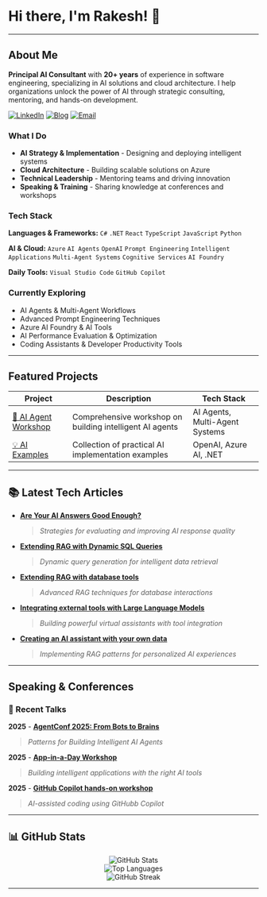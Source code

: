 # Hi there, I'm Rakesh! 👋

---

## About Me

**Principal AI Consultant** with **20+ years** of experience in software engineering, specializing in AI solutions and cloud architecture. I help organizations unlock the power of AI through strategic consulting, mentoring, and hands-on development.

[![LinkedIn](https://img.shields.io/badge/LinkedIn-0077B5?style=for-the-badge&logo=linkedin&logoColor=white)](https://www.linkedin.com/in/rakeshl/)
[![Blog](https://img.shields.io/badge/BinaryTrails-87CEEB?style=for-the-badge&logoColor=white)](https://binarytrails.com/)
[![Email](https://img.shields.io/badge/Email-D14836?style=for-the-badge&logo=gmail&logoColor=white)](mailto:rakeshL84@outlook.com)

### What I Do

- **AI Strategy & Implementation** - Designing and deploying intelligent systems  
- **Cloud Architecture** - Building scalable solutions on Azure  
- **Technical Leadership** - Mentoring teams and driving innovation  
- **Speaking & Training** - Sharing knowledge at conferences and workshops

### Tech Stack

**Languages & Frameworks:**  `C#` ``.NET`` `React` `TypeScript` `JavaScript` `Python`

**AI & Cloud:** `Azure` `AI Agents` `OpenAI` `Prompt Engineering` `Intelligent Applications` `Multi-Agent Systems` `Cognitive Services` `AI Foundry`

**Daily Tools:** `Visual Studio Code` `GitHub Copilot`

### Currently Exploring

- AI Agents & Multi-Agent Workflows
- Advanced Prompt Engineering Techniques
- Azure AI Foundry & AI Tools
- AI Performance Evaluation & Optimization
- Coding Assistants & Developer Productivity Tools

---

## Featured Projects

| Project | Description | Tech Stack |
|---------|-------------|------------|
| [🤖 AI Agent Workshop](https://github.com/binarytrails-ai/aiagent-workshop) | Comprehensive workshop on building intelligent AI agents | AI Agents, Multi-Agent Systems |
| [💡 AI Examples](https://github.com/rakeshl4/ai-examples) | Collection of practical AI implementation examples | OpenAI, Azure AI, .NET |

---

## 📚 Latest Tech Articles

- [**Are Your AI Answers Good Enough?**](https://binarytrails.com/posts/2025/05/evaluate_prompt_responses)  
    > *Strategies for evaluating and improving AI response quality*

- [**Extending RAG with Dynamic SQL Queries**](https://binarytrails.com/posts/2025/05/rag-with-dynamic-sql-tool)  
    > *Dynamic query generation for intelligent data retrieval*

- [**Extending RAG with database tools**](https://binarytrails.com/posts/2025/05/rag-with-tools)  
    > *Advanced RAG techniques for database interactions*

- [**Integrating external tools with Large Language Models**](https://binarytrails.com/posts/2024/06/02/virtual-assistants)  
    > *Building powerful virtual assistants with tool integration*

- [**Creating an AI assistant with your own data**](https://binarytrails.com/posts/2024/04/26/rag-pattern)  
    > *Implementing RAG patterns for personalized AI experiences*

---

## Speaking & Conferences

### 🌟 Recent Talks

**2025** - [**AgentConf 2025: From Bots to Brains**](https://www.linkedin.com/posts/rakeshl_exciting-news-i-am-speaking-at-agentconf-activity-7335443449044717574-a6ft?utm_source=share&utm_medium=member_desktop&rcm=ACoAAATGCL4BrlFisSf0O-XVgatKCoF-DSBRKUU)
> *Patterns for Building Intelligent AI Agents*

**2025** - [**App-in-a-Day Workshop**](https://www.linkedin.com/posts/rakeshl_it-was-an-absolute-pleasure-co-hosting-activity-7312437841798541312-MmWb?utm_source=share&utm_medium=member_desktop&rcm=ACoAAATGCL4BrlFisSf0O-XVgatKCoF-DSBRKUU)
> *Building intelligent applications with the right AI tools*

**2025** - [**GitHub Copilot hands-on workshop**](https://www.linkedin.com/posts/activity-7308242420998053888-MDjY?utm_source=share&utm_medium=member_desktop&rcm=ACoAAATGCL4BrlFisSf0O-XVgatKCoF-DSBRKUU)
> *AI-assisted coding using GitHubb Copilot*

---

## 📊 GitHub Stats

<div align="center">
  <img src="https://github-readme-stats.vercel.app/api?username=rakeshl4&show_icons=true&theme=default&count_private=true&hide=c" alt="GitHub Stats" />
</div>

<div align="center">
  <img src="https://github-readme-stats.vercel.app/api/top-langs/?username=rakeshl4&theme=default&layout=compact&langs_count=8" alt="Top Languages" />
</div>

<div align="center">
  <img src="https://github-readme-streak-stats.herokuapp.com/?user=rakeshl4&theme=default" alt="GitHub Streak" />
</div>

---

<!-- <div align="center">
  
### 💼 Open for Collaboration
  
**Consulting • Speaking • Mentoring • Open Source**

*Let's build the future of AI together!* 🚀

</div> -->

<!--
**rakeshl4/rakeshl4** is a ✨ _special_ ✨ repository because its `README.md` (this file) appears on your GitHub profile.

Here are some ideas to get you started:

- 🔭 I’m currently working on ...
- 🌱 I’m currently learning ...
- 👯 I’m looking to collaborate on ...
- 🤔 I’m looking for help with ...
- 💬 Ask me about ...
- 📫 How to reach me: ...
- 😄 Pronouns: ...
- ⚡ Fun fact: ...
-->
